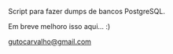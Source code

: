 Script para fazer dumps de bancos PostgreSQL.

Em breve melhoro isso aqui... :)

gutocarvalho@gmail.com

